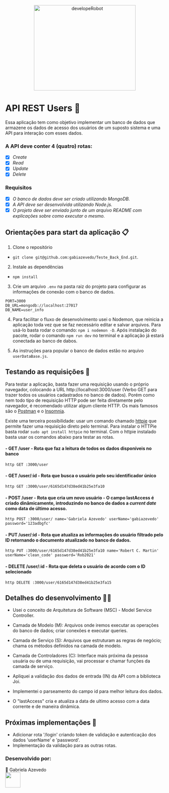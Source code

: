 <p align="center">
  <img align="" alt="developeRobot" src="https://github.com/gabiazevedo/Teste_Back_End/blob/main/User_Data_API/developeRobot.gif" height="270px" width="80%" />
</p>

# API REST Users 🚀

Essa aplicação tem como objetivo implementar um banco de dados que armazene os dados de acesso dos
usuários de um suposto sistema e uma API para interação com esses dados.</br>

### A API deve conter 4 (quatro) rotas:

- [x] _Create_
- [x] _Read_
- [x] _Update_
- [x] _Delete_

### Requisitos

- [x] _O banco de dados deve ser criado utilizando MongoDB._
- [x] _A API deve ser desenvolvida utilizando Node.js._
- [x] _O projeto deve ser enviado junto de um arquivo README com explicações sobre como
executar o mesmo._

## Orientações para start da aplicação 📋

1. Clone o repositório

- `git clone git@github.com:gabiazevedo/Teste_Back_End.git`.

2. Instale as dependências

- `npm install`

3. Crie um arquivo `.env` na pasta raiz do projeto para configurar as informações de conexão com o banco de dados.
```
PORT=3000
DB_URL=mongodb://localhost:27017
DB_NAME=user_info
```
4. Para facilitar o fluxo de desenvolvimento usei o Nodemon, que reinicia a aplicação toda vez que se faz necessário editar e salvar arquivos. Para usá-lo basta rodar o comando: `npm i nodemon -D`. Após instalação do pacote, rodar o comando `npm run dev` no terminal e a aplicação já estará conectada ao banco de dabos.

5. As instruções para popular o banco de dados estão no arquivo `userDataBase.js`.

## Testando as requisições 🔌

Para testar a aplicação, basta fazer uma requisição usando o próprio navegador, colocando a URL http://localhost:3000/user (Verbo GET para trazer todos os usuários cadastrados no banco de dados). Porém como nem todo tipo de requisição HTTP pode ser feita diretamente pelo navegador, é recomendado utilizar algum cliente HTTP. Os mais famosos são o [Postman](https://www.postman.com/) e o [Insomnia](https://insomnia.rest/).

Existe uma terceira possibilidade: usar um comando chamado [httpie](https://httpie.io/) que permite fazer uma requisição direto pelo terminal. Para instalar o HTTPie basta rodar `sudo apt install httpie` no terminal. Com o httpie instalado basta usar os comandos abaixo para testar as rotas.

#### - GET /user - Rota que faz a leitura de todos os dados disponíveis no banco

`http GET :3000/user`

#### - GET /user/:id - Rota que busca o usuário pelo seu identificador único

`http GET :3000/user/6165d147d38ed41b25e3fa10`

#### - POST /user - Rota que cria um novo usuário - O campo lastAccess é criado dinâmicamente, introduzindo no banco de dados a _current date_ como data de último acesso.

`http POST :3000/user/ name='Gabriela Azevedo' userName='gabiazevedo' password='123adbgfc'`

#### - PUT /user/:id - Rota que atualiza as informações do usuário filtrado pelo ID retornando o documento atualizado no banco de dados.

`http PUT :3000/user/6165d147d38ed41b25e3fa10 name='Robert C. Martin' userName='clean_code' password='Rob2021'`

#### - DELETE /user/:id - Rota que deleta o usuário de acordo com o ID selecionado

`http DELETE :3000/user/6165d147d38ed41b25e3fa15`

## Detalhes do desenvolvimento 👩‍💻

- Usei o conceito de Arquitetura de Software (MSC) - Model Service Controller.
 
 - Camada de Modelo (M): Arquivos onde iremos executar as operações do banco de dados; criar conexões e executar queries.
 - Camada de Serviço (S): Arquivos que estruturam as regras de negócio; chama os métodos definidos na camada de modelo.
 - Camada de Controladores (C): Interface mais próxima da pessoa usuária ou de uma requisição, vai processar e chamar funções da camada de serviço.

- Apliquei a validação dos dados de entrada (IN) da API com a biblioteca Joi.
- Implementei o parseamento do campo id para melhor leitura dos dados.
- O "lastAccess" cria e atualiza a data de ultimo acesso com a data corrente e de maneira dinâmica.

## Próximas implementações 💯

- Adicionar rota '/login' criando token de validação e autenticação dos dados 'userName' e 'password'.
- Implementação da validação para as outras rotas.

### Desenvolvido por:

💬 Gabriela Azevedo </br>
<a href="https://www.linkedin.com/in/gabiazevedoms/" target="_blank">
  <img src="https://cdn.icon-icons.com/icons2/2558/PNG/512/scribble_social_linkedin_logo_icon_153103.png" width="48px" height="48px">
</a>

